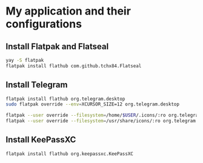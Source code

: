 # My application and their configurations

## Install Flatpak and Flatseal
```bash
yay -S flatpak
flatpak install flathub com.github.tchx84.Flatseal
```

## Install Telegram
```bash
flatpak install flathub org.telegram.desktop
sudo flatpak override --env=XCURSOR_SIZE=12 org.telegram.desktop

flatpak --user override --filesystem=/home/$USER/.icons/:ro org.telegram.desktop
flatpak --user override --filesystem=/usr/share/icons/:ro org.telegram.desktop
```

## Install KeePassXC
```bash
flatpak install flathub org.keepassxc.KeePassXC
```
